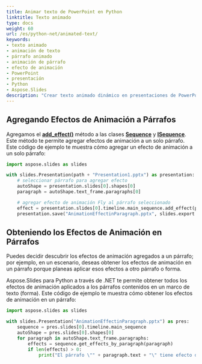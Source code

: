```yaml
---
title: Animar texto de PowerPoint en Python
linktitle: Texto animado
type: docs
weight: 60
url: /es/python-net/animated-text/
keywords:
- texto animado
- animación de texto
- párrafo animado
- animación de párrafo
- efecto de animación
- PowerPoint
- presentación
- Python
- Aspose.Slides
description: "Crear texto animado dinámico en presentaciones de PowerPoint y OpenDocument usando Aspose.Slides for Python via .NET, con ejemplos de código optimizados y fáciles de seguir."
---
```


## Agregando Efectos de Animación a Párrafos

Agregamos el [**add_effect()**](https://reference.aspose.com/slides/python-net/aspose.slides.animation/sequence/) método a las clases [**Sequence**](https://reference.aspose.com/slides/python-net/aspose.slides.animation/sequence/) y [**ISequence**](https://reference.aspose.com/slides/python-net/aspose.slides.animation/isequence/). Este método te permite agregar efectos de animación a un solo párrafo. Este código de ejemplo te muestra cómo agregar un efecto de animación a un solo párrafo:

```py
import aspose.slides as slides

with slides.Presentation(path + "Presentation1.pptx") as presentation:
    # seleccionar párrafo para agregar efecto
    autoShape = presentation.slides[0].shapes[0]
    paragraph = autoShape.text_frame.paragraphs[0]

    # agregar efecto de animación Fly al párrafo seleccionado
    effect = presentation.slides[0].timeline.main_sequence.add_effect(paragraph, slides.animation.EffectType.FLY, slides.animation.EffectSubtype.LEFT, slides.animation.EffectTriggerType.ON_CLICK)
    presentation.save("AnimationEffectinParagraph.pptx", slides.export.SaveFormat.PPTX)
```



## Obteniendo los Efectos de Animación en Párrafos

Puedes decidir descubrir los efectos de animación agregados a un párrafo; por ejemplo, en un escenario, deseas obtener los efectos de animación en un párrafo porque planeas aplicar esos efectos a otro párrafo o forma.

Aspose.Slides para Python a través de .NET te permite obtener todos los efectos de animación aplicados a los párrafos contenidos en un marco de texto (forma). Este código de ejemplo te muestra cómo obtener los efectos de animación en un párrafo:

```py
import aspose.slides as slides

with slides.Presentation("AnimationEffectinParagraph.pptx") as pres:
    sequence = pres.slides[0].timeline.main_sequence
    autoShape = pres.slides[0].shapes[0]
    for paragraph in autoShape.text_frame.paragraphs:
        effects = sequence.get_effects_by_paragraph(paragraph)
        if len(effects) > 0:
            print("El párrafo \"" + paragraph.text + "\" tiene efecto de tipo " + str(effects[0].type) + ".")
```